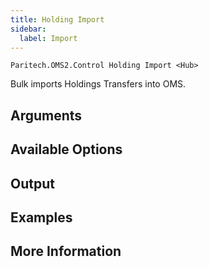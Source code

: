 ```yaml
---
title: Holding Import
sidebar:
  label: Import
---
```


`Paritech.OMS2.Control Holding Import <Hub>`

Bulk imports Holdings Transfers into OMS.

## Arguments

## Available Options

## Output

## Examples

## More Information
